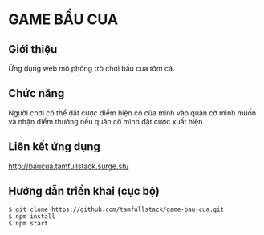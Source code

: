 # GAME BẦU CUA
## Giới thiệu
Ứng dụng web mô phỏng trò chơi bầu cua tôm cá.
## Chức năng
Người chơi có thể đặt cược điểm hiện có của mình vào quân cờ mình muốn và nhận điểm thưởng nếu quân cờ mình đặt cược xuất hiện.
## Liên kết ứng dụng
http://baucua.tamfullstack.surge.sh/
## Hướng dẫn triển khai (cục bộ)
`$ git clone https://github.com/tamfullstack/game-bau-cua.git`   
`$ npm install`   
`$ npm start`

